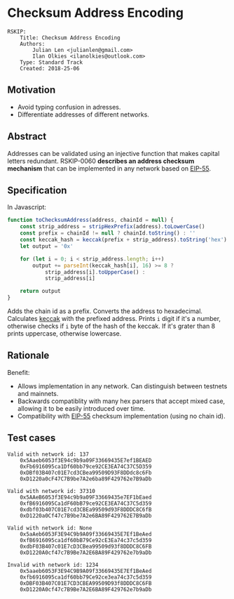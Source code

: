 # Checksum Address Encoding
```
RSKIP:
	Title: Checksum Address Encoding
	Authors:
		Julian Len <julianlen@gmail.com>
		Ilan Olkies <ilanolkies@outlook.com>
	Type: Standard Track
	Created: 2018-25-06
```
## Motivation

- Avoid typing confusion in adresses.
- Differentiate addresses of different networks.

## Abstract

Addresses can be validated using an injective function that makes capital letters redundant.
RSKIP-0060 **describes an address checksum mechanism** that can be implemented in any network based on [EIP-55](https://github.com/ethereum/EIPs/blob/master/EIPS/eip-55.md).

## Specification
In Javascript:
```javascript
function toChecksumAddress(address, chainId = null) {
    const strip_address = stripHexPrefix(address).toLowerCase()
    const prefix = chainId != null ? chainId.toString() : ''
    const keccak_hash = keccak(prefix + strip_address).toString('hex')
    let output = '0x'

    for (let i = 0; i < strip_address.length; i++)
        output += parseInt(keccak_hash[i], 16) >= 8 ?
            strip_address[i].toUpperCase() :
            strip_address[i]

    return output
}
```
Adds the chain id as a prefix. Converts the address to hexadecimal. Calculates [keccak](https://csrc.nist.gov/csrc/media/publications/fips/202/final/documents/fips_202_draft.pdf) with the prefixed address. Prints `i` digit if it's a number, otherwise checks if `i` byte of the hash of the keccak. If it's grater than 8 prints uppercase, otherwise lowercase.

## Rationale
 
Benefit:
- Allows implementation in any network. Can distinguish between testnets and mainnets.
- Backwards compatiblity with many hex parsers that accept mixed case, allowing it to be easily introduced over time.
- Compatibility with [EIP-55](https://github.com/ethereum/EIPs/blob/master/EIPS/eip-55.md) checksum implementation (using no chain id).
 
## Test cases

```
Valid with network id: 137
    0x5Aaeb6053f3E94c9b9a09F33669435E7ef1BEAED
    0xFb6916095ca1Df60bb79ce92CE3EA74C37C5D359
    0xDBf03B407c01E7cd3CBea99509D93F8DDdc8c6Fb
    0xD1220a0cF47C7B9be7A2e6ba89F429762e7B9aDb

Valid with network id: 37310
    0x5AAeB6053f3E94c9b9a09F33669435e7EF1bEaed
    0xfB6916095Ca1dF60bB79ce92CE3EA74C37C5d359
    0xdbf03b407C01E7cd3CBEa99509d93F8DDDC8C6fB
    0xD1220a0Cf47c7B9be7A2e6BA89F429762E7B9aDb

Valid with network id: None
    0x5aAeb6053F3E94C9b9A09f33669435E7Ef1BeAed
    0xfB6916095ca1df60bB79Ce92cE3Ea74c37c5d359
    0xdbF03B407c01E7cD3CBea99509d93f8DDDC8C6FB
    0xD1220A0cf47c7B9Be7A2E6BA89F429762e7b9aDb

Invalid with network id: 1234
    0x5aaeb6053F3E94C9B9A09f33669435E7Ef1BeAed
    0xfb6916095ca1df60bb79Ce92ce3ea74c37c5d359
    0xDBF03B407C01E7CD3CBEA99509D93f8DDDC8C6FB
    0xD1220A0cf47c7B9Be7A2E6BA89F429762e7b9aDb
```
